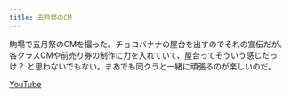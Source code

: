 ```yaml
---
title: 五月祭のCM
---
```


駒場で五月祭のCMを撮った。チョコバナナの屋台を出すのでそれの宣伝だが、各クラスCMや前売り券の制作に力を入れていて、屋台ってそういう感じだっけ？ と思わないでもない。まあでも同クラと一緒に頑張るのが楽しいのだ。

[YouTube](https://www.youtube.com/watch?v=lW0TV7__da0)

